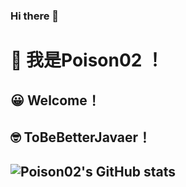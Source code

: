 ### Hi there 👋
# :star_struck: 我是Poison02 ！
## :grinning: Welcome！
## :nerd_face: ToBeBetterJavaer！ 
![Poison02's GitHub stats](https://github-readme-stats.vercel.app/api?username=Poison02&show_icons=true&theme=buefy)
---
